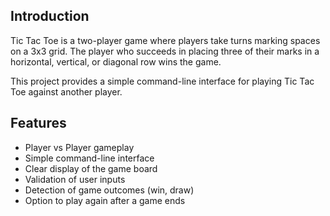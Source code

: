 ## Introduction

Tic Tac Toe is a two-player game where players take turns marking spaces on a 3x3 grid. The player who succeeds in placing three of their marks in a horizontal, vertical, or diagonal row wins the game.

This project provides a simple command-line interface for playing Tic Tac Toe against another player.

## Features

- Player vs Player gameplay
- Simple command-line interface
- Clear display of the game board
- Validation of user inputs
- Detection of game outcomes (win, draw)
- Option to play again after a game ends
